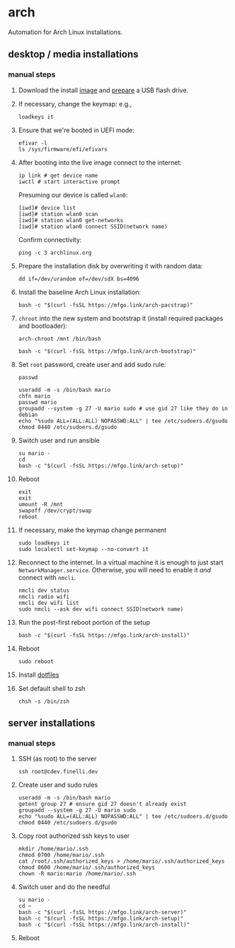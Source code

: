# arch

Automation for Arch Linux installations.

## desktop / media installations

### manual steps

1. Download the install [image](https://www.archlinux.org/download/) and
[prepare](https://wiki.archlinux.org/index.php/USB_flash_installation_medium)
a USB flash drive.

2. If necessary, change the keymap: e.g.,

   ```shell
   loadkeys it
   ```

3. Ensure that we're booted in UEFI mode:

   ```shell
   efivar -l
   ls /sys/firmware/efi/efivars
   ```

4. After booting into the live image connect to the internet:

   ```shell
   ip link # get device name
   iwctl # start interactive prompt
   ```

   Presuming our device is called `wlan0`:

   ```
   [iwd]# device list
   [iwd]# station wlan0 scan
   [iwd]# station wlan0 get-networks
   [iwd]# station wlan0 connect SSID(network name)
   ```

   Confirm connectivity:

   ```shell
   ping -c 3 archlinux.org
   ```

5. Prepare the installation disk by overwriting it with random data:

   ```shell
   dd if=/dev/urandom of=/dev/sdX bs=4096
   ```

6. Install the baseline Arch Linux installation:

   ```shell
   bash -c "$(curl -fsSL https://mfgo.link/arch-pacstrap)"
   ```

7. `chroot` into the new system and bootstrap it (install required packages
   and bootloader):

   ```shell
   arch-chroot /mnt /bin/bash
   ```

   ```shell
   bash -c "$(curl -fsSL https://mfgo.link/arch-bootstrap)"
   ```

8. Set `root` password, create user and add sudo rule:

   ```shell
   passwd
   ```

   ```shell
   useradd -m -s /bin/bash mario
   chfn mario
   passwd mario
   groupadd --system -g 27 -U mario sudo # use gid 27 like they do in debian
   echo "%sudo ALL=(ALL:ALL) NOPASSWD:ALL" | tee /etc/sudoers.d/gsudo
   chmod 0440 /etc/sudoers.d/gsudo
   ```

9. Switch user and run ansible

   ```shell
   su mario -
   cd
   bash -c "$(curl -fsSL https://mfgo.link/arch-setup)"
   ```

10. Reboot

    ```shell
    exit
    exit
    umount -R /mnt
    swapoff /dev/crypt/swap
    reboot
    ```

11. If necessary, make the keymap change permanent

    ```shell
    sudo loadkeys it
    sudo localectl set-keymap --no-convert it
    ```

11. Reconnect to the internet. In a virtual machine it is enough to just
    start `NetworkManager.service`. Otherwise, you will need to enable it
    _and_ connect with `nmcli`.

    ```shell
    nmcli dev status
    nmcli radio wifi
    nmcli dev wifi list
    sudo nmcli --ask dev wifi connect SSID(network name)
    ```

12. Run the post-first reboot portion of the setup

    ```shell
    bash -c "$(curl -fsSL https://mfgo.link/arch-install)"
    ```

13. Reboot

    ```shell
    sudo reboot
    ```

14. Install [dotfiles](https://github.com/mfinelli/dotfiles)

15. Set default shell to zsh

    ```shell
    chsh -s /bin/zsh
    ```

## server installations

### manual steps

1. SSH (as root) to the server

   ```shell
   ssh root@cdev.finelli.dev
   ```

2. Create user and sudo rules

   ```shell
   useradd -m -s /bin/bash mario
   getent group 27 # ensure gid 27 doesn't already exist
   groupadd --system -g 27 -U mario sudo
   echo "%sudo ALL=(ALL:ALL) NOPASSWD:ALL" | tee /etc/sudoers.d/gsudo
   chmod 0440 /etc/sudoers.d/gsudo
   ```

3. Copy root authorized ssh keys to user

   ```shell
   mkdir /home/mario/.ssh
   chmod 0700 /home/mario/.ssh
   cat /root/.ssh/authorized_keys > /home/mario/.ssh/authorized_keys
   chmod 0600 /home/mario/.ssh/authorized_keys
   chown -R mario:mario /home/mario/.ssh
   ```

4. Switch user and do the needful

   ```shell
   su mario -
   cd ~
   bash -c "$(curl -fsSL https://mfgo.link/arch-server)"
   bash -c "$(curl -fsSL https://mfgo.link/arch-setup)"
   bash -c "$(curl -fsSL https://mfgo.link/arch-install)"
   ```

5. Reboot

